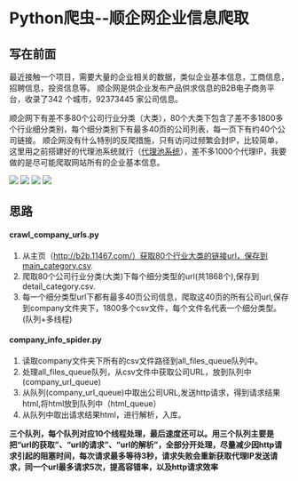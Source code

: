 # Python爬虫--顺企网企业信息爬取
## 写在前面
最近接触一个项目，需要大量的企业相关的数据，类似企业基本信息，工商信息，招聘信息，投资信息等。
顺企网是供企业发布产品供求信息的B2B电子商务平台，收录了342 个城市，92373445 家公司信息。

顺企网下有差不多80个公司行业分类（大类），80个大类下包含了差不多1800多个行业细分类别，每个细分类别下有最多40页的公司列表，每一页下有约40个公司链接。
顺企网没有什么特别的反爬措施，只有访问过频繁会封IP，比较简单，这里用之前搭建好的代理池系统就行（[代理池系统](https://github.com/daacheng/PythonBasic/blob/master/studynotes/Python%E7%88%AC%E8%99%AB--%E4%BB%A3%E7%90%86%E6%B1%A0%E7%BB%B4%E6%8A%A4.md)），差不多1000个代理IP，我要做的是尽可能爬取网站所有的企业基本信息。

![](https://github.com/daacheng/PythonBasic/blob/master/pic/shunqi1.png)
![](https://github.com/daacheng/PythonBasic/blob/master/pic/shunqi2.png)
![](https://github.com/daacheng/PythonBasic/blob/master/pic/shunqi3.png)
![](https://github.com/daacheng/PythonBasic/blob/master/pic/shunqi4.png)

## 思路
#### crawl_company_urls.py
1. 从主页（http://b2b.11467.com/）获取80个行业大类的链接url，保存到main_category.csv.
2. 爬取80个公司行业分类(大类)下每个细分类型的url(共1868个),保存到detail_category.csv.
3. 每一个细分类型url下都有最多40页公司信息，爬取这40页的所有公司url,保存到company文件夹下，1800多个csv文件，每个文件名代表一个细分类型。(队列+多线程)
#### company_info_spider.py
1. 读取company文件夹下所有的csv文件路径到all_files_queue队列中。
2. 处理all_files_queue队列，从csv文件中获取公司URL，放到队列中(company_url_queue)
3. 从队列(company_url_queue)中取出公司URL,发送http请求，得到请求结果html,将html放到队列中（html_queue）
4. 从队列中取出请求结果html，进行解析，入库。

**三个队列，每个队列对应10个线程处理，最后速度还可以。用三个队列主要是把“url的获取”、“url的请求”、“url的解析”，全部分开处理，尽量减少因http请求引起的阻塞时间，每次请求最多等待3秒，请求失败会重新获取代理IP发送请求，同一个url最多请求5次，提高容错率，以及http请求效率**
